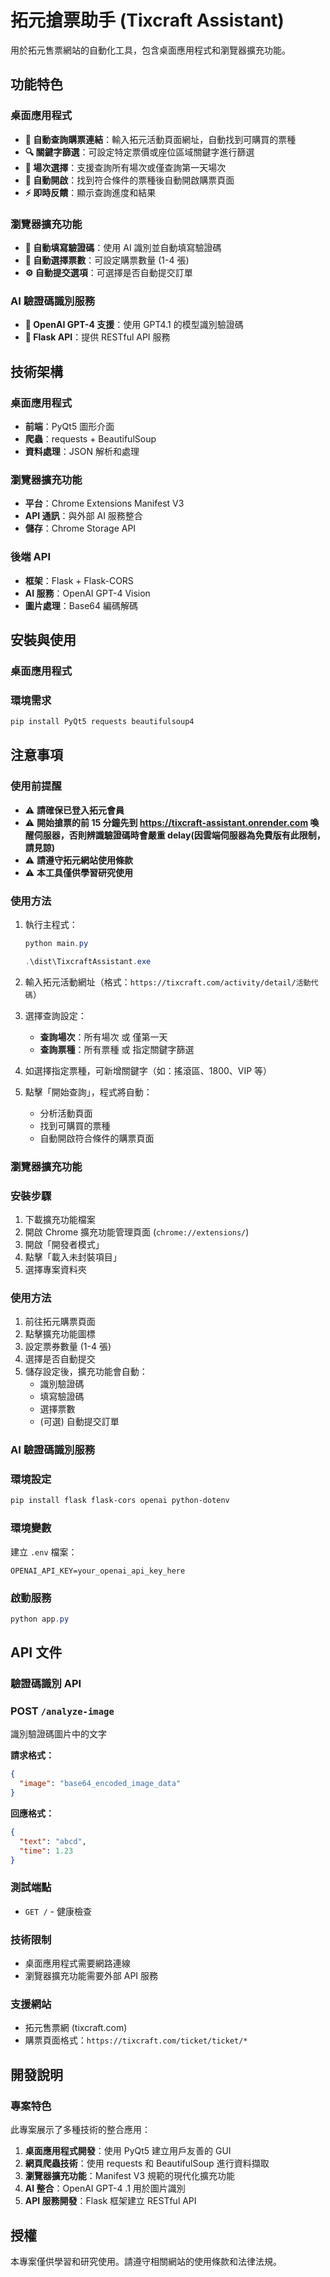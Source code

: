 # 拓元搶票助手 (Tixcraft Assistant)

用於拓元售票網站的自動化工具，包含桌面應用程式和瀏覽器擴充功能。

## 功能特色

### 桌面應用程式

- **🎯 自動查詢購票連結**：輸入拓元活動頁面網址，自動找到可購買的票種
- **🔍 關鍵字篩選**：可設定特定票價或座位區域關鍵字進行篩選
- **📅 場次選擇**：支援查詢所有場次或僅查詢第一天場次
- **🚀 自動開啟**：找到符合條件的票種後自動開啟購票頁面
- **⚡ 即時反饋**：顯示查詢進度和結果

### 瀏覽器擴充功能

- **🤖 自動填寫驗證碼**：使用 AI 識別並自動填寫驗證碼
- **🎫 自動選擇票數**：可設定購票數量 (1-4 張)
- **⚙️ 自動提交選項**：可選擇是否自動提交訂單

### AI 驗證碼識別服務

- **🧠 OpenAI GPT-4 支援**：使用 GPT4.1 的模型識別驗證碼
- **🔄 Flask API**：提供 RESTful API 服務

## 技術架構

### 桌面應用程式

- **前端**：PyQt5 圖形介面
- **爬蟲**：requests + BeautifulSoup
- **資料處理**：JSON 解析和處理

### 瀏覽器擴充功能

- **平台**：Chrome Extensions Manifest V3
- **API 通訊**：與外部 AI 服務整合
- **儲存**：Chrome Storage API

### 後端 API

- **框架**：Flask + Flask-CORS
- **AI 服務**：OpenAI GPT-4 Vision
- **圖片處理**：Base64 編碼解碼

## 安裝與使用

### 桌面應用程式

### 環境需求

```powershell
pip install PyQt5 requests beautifulsoup4
```

## 注意事項

### 使用前提醒

- ⚠️ **請確保已登入拓元會員**
- ⚠️ **開始搶票的前 15 分鐘先到 https://tixcraft-assistant.onrender.com 喚醒伺服器，否則辨識驗證碼時會嚴重 delay(因雲端伺服器為免費版有此限制，請見諒)**
- ⚠️ **請遵守拓元網站使用條款**
- ⚠️ **本工具僅供學習研究使用**

### 使用方法

1. 執行主程式：

   ```powershell
   python main.py
   ```

   ```powershell
   .\dist\TixcraftAssistant.exe
   ```

2. 輸入拓元活動網址（格式：`https://tixcraft.com/activity/detail/活動代碼`）
3. 選擇查詢設定：
   - **查詢場次**：所有場次 或 僅第一天
   - **查詢票種**：所有票種 或 指定關鍵字篩選
4. 如選擇指定票種，可新增關鍵字（如：搖滾區、1800、VIP 等）
5. 點擊「開始查詢」，程式將自動：
   - 分析活動頁面
   - 找到可購買的票種
   - 自動開啟符合條件的購票頁面

### 瀏覽器擴充功能

### 安裝步驟

1. 下載擴充功能檔案
2. 開啟 Chrome 擴充功能管理頁面 (`chrome://extensions/`)
3. 開啟「開發者模式」
4. 點擊「載入未封裝項目」
5. 選擇專案資料夾

### 使用方法

1. 前往拓元購票頁面
2. 點擊擴充功能圖標
3. 設定票券數量 (1-4 張)
4. 選擇是否自動提交
5. 儲存設定後，擴充功能會自動：
   - 識別驗證碼
   - 填寫驗證碼
   - 選擇票數
   - (可選) 自動提交訂單

### AI 驗證碼識別服務

### 環境設定

```powershell
pip install flask flask-cors openai python-dotenv
```

### 環境變數

建立 `.env` 檔案：

`OPENAI_API_KEY=your_openai_api_key_here`

### 啟動服務

```powershell
python app.py
```

## API 文件

### 驗證碼識別 API

### POST `/analyze-image`

識別驗證碼圖片中的文字

**請求格式：**

```json
{
  "image": "base64_encoded_image_data"
}
```

**回應格式：**

```json
{
  "text": "abcd",
  "time": 1.23
}
```

### 測試端點

- `GET /` - 健康檢查

### 技術限制

- 桌面應用程式需要網路連線
- 瀏覽器擴充功能需要外部 API 服務

### 支援網站

- 拓元售票網 (tixcraft.com)
- 購票頁面格式：`https://tixcraft.com/ticket/ticket/*`

## 開發說明

### 專案特色

此專案展示了多種技術的整合應用：

1. **桌面應用程式開發**：使用 PyQt5 建立用戶友善的 GUI
2. **網頁爬蟲技術**：使用 requests 和 BeautifulSoup 進行資料擷取
3. **瀏覽器擴充功能**：Manifest V3 規範的現代化擴充功能
4. **AI 整合**：OpenAI GPT-4 .1 用於圖片識別
5. **API 服務開發**：Flask 框架建立 RESTful API

## 授權

本專案僅供學習和研究使用。請遵守相關網站的使用條款和法律法規。
